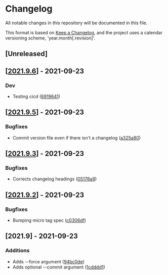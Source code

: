 # Changelog

All notable changes in this repository will be documented in this file.

This format is based on [Keep a Changelog](https://keepachangelog.com/en/1.0.0/),
and the project uses a calendar versioning scheme, 'year.month[.revision]'.

## [Unreleased]

<a name='2021.9.6'></a>
## [[2021.9.6](https://github.com/fredheidrich/bum/compare/2021.9.5...2021.9.6)] - 2021-09-23

### Dev

* Testing cicd ([6919641](https://github.com/fredheidrich/bum/commit/6919641fdcfec68b47faa9d3df894a1b69d18b46))

<a name='2021.9.5'></a>
## [[2021.9.5](https://github.com/fredheidrich/bumpkin/compare/2021.9.4...2021.9.5)] - 2021-09-23

### Bugfixes

* Commit version file even if there isn't a changelog ([a325a80](https://github.com/fredheidrich/bumpkin/commit/a325a801ea27d02bcda5f92aa716a6ae9e6790a1))

<a name='2021.9.3'></a>
## [[2021.9.3](https://github.com/fredheidrich/bumpkin/compare/2021.9.2...2021.9.3)] - 2021-09-23

### Bugfixes

* Corrects changelog headings ([05178a9](https://github.com/fredheidrich/bumpkin/commit/05178a9dfad6894568ed7f7a8d7d9236dca2fdd1))

<a name='2021.9.2'></a>
## [[2021.9.2](https://github.com/fredheidrich/bumpkin/compare/2021.9.1...2021.9.2)] - 2021-09-23

### Bugfixes

* Bumping micro tag spec ([c0306df](https://github.com/fredheidrich/bumpkin/commit/c0306df1dc57695ea379b9b86eaaa5400d0283b4))

<a name='2021.9'></a>
## [2021.9] - 2021-09-23

### Additions

* Adds --force argument ([94bc0de](https://github.com/fredheidrich/bumpkin/commit/94bc0de9241b27604718bff688dcf52daecbef57))
* Adds optional --commit argument ([1cdddd1](https://github.com/fredheidrich/bumpkin/commit/1cdddd1bd7504657ba3455391f42d5e2dac09ec2))
